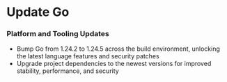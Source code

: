 # Update Go

### Platform and Tooling Updates
- Bump Go from 1.24.2 to 1.24.5 across the build environment, unlocking the latest language features and security patches
- Upgrade project dependencies to the newest versions for improved stability, performance, and security